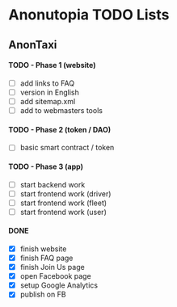 # Anonutopia TODO Lists

## AnonTaxi

#### TODO - Phase 1 (website)

- [ ] add links to FAQ
- [ ] version in English
- [ ] add sitemap.xml
- [ ] add to webmasters tools

#### TODO - Phase 2 (token / DAO)

- [ ] basic smart contract / token

#### TODO - Phase 3 (app)

- [ ] start backend work
- [ ] start frontend work (driver)
- [ ] start frontend work (fleet)
- [ ] start frontend work (user)

#### DONE

- [x] finish website
- [x] finish FAQ page
- [x] finish Join Us page
- [x] open Facebook page
- [x] setup Google Analytics
- [x] publish on FB
